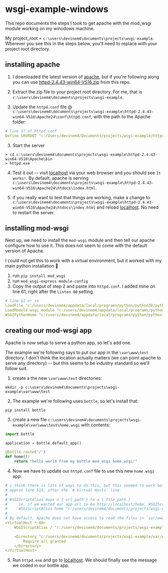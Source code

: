 # wsgi-example-windows
This repo documents the steps I took to get apache with the mod_wsgi module working on my winodows machine.

My project_root =  `c:\users\devinem4\documents\projects\wsgi-example`. Wherever you see this in the steps below, you'll need to replace with your project root directory.


## installing apache
1. I downloaded the latest version of [apache](https://www.apachelounge.com/download/), but if you're following along you can use [httpd-2.4.43-win64-VS16.zip](./httpd-2.4.43-win64-VS16.zip) from this repo.

2. Extract the zip file to your project root directory. For me, that is `c:\users\devinem4\documents\projects\wsgi-example`.

3. Update the `httpd.conf` file @ `c:\users\devinem4\documents\projects\wsgi-example\httpd-2.4.43-win64-VS16\Apache24\conf\httpd.conf`, with the path to the Apache folder:
```yaml
# line 37 of httpd.conf
Define SRVROOT "c:/Users/devinem4/Documents/projects/wsgi-example/httpd-2.4.43-win64-VS16/Apache24/"
```

3. Start the server
```console
> cd c:\users\devinem4\documents\projects\wsgi-example\httpd-2.4.43-win64-VS16\Apache\bin
> httpd.exe
```

4. Test it out -- visit [localhost](http://localhost/) via your web browser and you should see `It works!`. By default, apache is serving `c:\users\devinem4\documents\projects\wsgi-example\httpd-2.4.43-win64-VS16\Apache24\htdocs\index.html`.

4. If you really want to test that things are working, make a change to `c:\users\devinem4\documents\projects\wsgi-example\httpd-2.4.43-win64-VS16\Apache24\htdocs\index.html` and reload [localhost](http://localhost/). No need to restart the server.


## installing mod-wsgi
Next up, we need to install the `mod-wsgi` module and then tell our apache configure how to use it. This does not seem to come with the default version of Apache.

I could not get this to work with a virtual environment, but it worked with my main python installation :shrug:

1. run `pip install mod_wsgi`
2. run `mod_wsgi-express module-config`
3. Copy the output of step 2 and paste into `httpd.conf`. I added mine on line 61, right after the `Listen 80` setting.

```yaml
# line 61 or so
LoadFile "c:/users/devinem4/appdata/local/programs/python/python38/python38.dll"
LoadModule wsgi_module "c:/users/devinem4/appdata/local/programs/python/python38/lib/site-packages/mod_wsgi/server/mod_wsgi.cp38-win_amd64.pyd"
WSGIPythonHome "c:/users/devinem4/appdata/local/programs/python/python38"
```


## creating our mod-wsgi app
Apache is now setup to serve a python app, so let's add one.  

The example we're following says to put our app in the `\var\www\test` directory. I don't think the location actually matters (we can point apache to serve any directory) -- but this seems to be industry standard so we'll follow suit.

1. create a the new `\var\www\test` directories:
```console
mkdir -p c:\users\devinem4\documents\projects\wsgi-example\var\www\test
```

2. The example we're following uses `bottle`, so let's install that:
```console
pip install bottle
```

3. create a new file `c:\users\devinem4\documents\projects\wsgi-example\var\www\test\home.wsgi` with contents:
```python
import bottle

application = bottle.default_app()

@bottle.route('/')
def home():
    return "hello world from my bottle mod_wsgi home.wsgi!"
```

4. Now we have to update our `httpd.conf` file to use this new `home.wsgi` app:
```yaml
# i think there is lots of ways to do this, but this seemed to work best for me
# approx line 514, after the `# Virtual Hosts` line.
#
# WSGIScriptAlias maps a { url_path } to a { file_path }
#     ie, if we wanted our app url to be http://localhost/home, WSGIScriptAlias would look like this:
#     WSGIScriptAlias home "c:/users/devinem4/documents/projects/wsgi-example/var/www/test/home.wsgi"
# 
# By default, Apache does not have access to read the files in `var/www/test`. We'll grant Apache access to our `var/www/test` directory with the `<Directory>` directive.
<VirtualHost *:80>
    WSGIScriptAlias / "c:/users/devinem4/documents/projects/wsgi-example/var/www/test/home.wsgi"

    <Directory "c:/users/devinem4/documents/projects/wsgi-example/var/www/test">
        Require all granted
    </Directory>
</VirtualHost>
```

5. Run `httpd.exe` and go to [localhost](http://localhost). We should finally see the message we coded in our bottle app.
